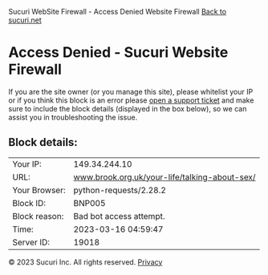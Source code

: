 
Sucuri WebSite Firewall - Access Denied
Website Firewall
[Back to sucuri.net](https://sucuri.net/?utm_source=firewall_block)
# Access Denied - Sucuri Website Firewall
If you are the site owner (or you manage this site), please whitelist your IP or if you think this block is an error please [open a support ticket](https://support.sucuri.net/?utm_source=firewall_block) and make sure to include the block details (displayed in the box below), so we can assist you in troubleshooting the issue. 
## Block details:
|  |  |
| --- | --- |
| Your IP: | 149.34.244.10 |
| URL: | www.brook.org.uk/your-life/talking-about-sex/ |
| Your Browser:  | python-requests/2.28.2 |
| Block ID: | BNP005 |
| Block reason: | Bad bot access attempt. |
| Time: | 2023-03-16 04:59:47 |
| Server ID: | 19018 |
© 2023 Sucuri Inc. All rights reserved.
[Privacy](https://sucuri.net/privacy-policy?utm_source=firewall_block)
